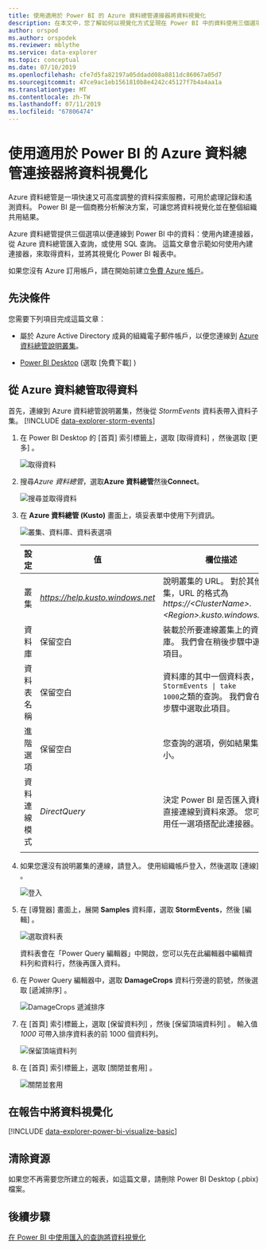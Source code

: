 ```yaml
---
title: 使用適用於 Power BI 的 Azure 資料總管連接器將資料視覺化
description: 在本文中，您了解如何以視覺化方式呈現在 Power BI 中的資料使用三個選項之一： Azure 資料總管的 Power BI 連接器。
author: orspod
ms.author: orspodek
ms.reviewer: mblythe
ms.service: data-explorer
ms.topic: conceptual
ms.date: 07/10/2019
ms.openlocfilehash: cfe7d5fa82197a05ddadd08a8811dc86067a05d7
ms.sourcegitcommit: 47ce9ac1eb1561810b8e4242c45127f7b4a4aa1a
ms.translationtype: MT
ms.contentlocale: zh-TW
ms.lasthandoff: 07/11/2019
ms.locfileid: "67806474"
---
```

# <a name="visualize-data-using-the-azure-data-explorer-connector-for-power-bi"></a>使用適用於 Power BI 的 Azure 資料總管連接器將資料視覺化

Azure 資料總管是一項快速又可高度調整的資料探索服務，可用於處理記錄和遙測資料。 Power BI 是一個商務分析解決方案，可讓您將資料視覺化並在整個組織共用結果。

Azure 資料總管提供三個選項以便連線到 Power BI 中的資料：使用內建連接器，從 Azure 資料總管匯入查詢，或使用 SQL 查詢。 這篇文章會示範如何使用內建連接器，來取得資料，並將其視覺化 Power BI 報表中。

如果您沒有 Azure 訂用帳戶，請在開始前建立[免費 Azure 帳戶](https://azure.microsoft.com/free/)。

## <a name="prerequisites"></a>先決條件

您需要下列項目完成這篇文章：

* 屬於 Azure Active Directory 成員的組織電子郵件帳戶，以便您連線到 [Azure 資料總管說明叢集](https://dataexplorer.azure.com/clusters/help/databases/samples)。

* [Power BI Desktop](https://powerbi.microsoft.com/get-started/) (選取 [免費下載]  )

## <a name="get-data-from-azure-data-explorer"></a>從 Azure 資料總管取得資料

首先，連線到 Azure 資料總管說明叢集，然後從 *StormEvents* 資料表帶入資料子集。 [!INCLUDE [data-explorer-storm-events](../../includes/data-explorer-storm-events.md)]

1. 在 Power BI Desktop 的 [首頁]  索引標籤上，選取 [取得資料]  ，然後選取 [更多]  。

    ![取得資料](media/power-bi-connector/get-data-more.png)

1. 搜尋*Azure 資料總管*，選取**Azure 資料總管**然後**Connect**。

    ![搜尋並取得資料](media/power-bi-connector/search-get-data.png)

1. 在  **Azure 資料總管 (Kusto)** 畫面上，填妥表單中使用下列資訊。

    ![叢集、資料庫、資料表選項](media/power-bi-connector/cluster-database-table.png)

    **設定** | **值** | **欄位描述**
    |---|---|---|
    | 叢集 | *https://help.kusto.windows.net* | 說明叢集的 URL。 對於其他叢集，URL 的格式為 *https://\<ClusterName\>.\<Region\>.kusto.windows.net*。 |
    | 資料庫 | 保留空白 | 裝載於所要連線叢集上的資料庫。 我們會在稍後步驟中選取此項目。 |
    | 資料表名稱 | 保留空白 | 資料庫的其中一個資料表，或是 <code>StormEvents \| take 1000</code>之類的查詢。 我們會在稍後步驟中選取此項目。 |
    | 進階選項 | 保留空白 | 您查詢的選項，例如結果集大小。 |
    | 資料連線模式 | *DirectQuery* | 決定 Power BI 是否匯入資料或直接連線到資料來源。 您可以使用任一選項搭配此連接器。 |
    | | | |

1. 如果您還沒有說明叢集的連線，請登入。 使用組織帳戶登入，然後選取 [連線]  。

    ![登入](media/power-bi-connector/sign-in.png)

1. 在 [導覽器]  畫面上，展開 **Samples** 資料庫，選取 **StormEvents**，然後 [編輯]  。

    ![選取資料表](media/power-bi-connector/select-table.png)

    資料表會在「Power Query 編輯器」中開啟，您可以先在此編輯器中編輯資料列和資料行，然後再匯入資料。

1. 在 Power Query 編輯器中，選取 **DamageCrops** 資料行旁邊的箭號，然後選取 [遞減排序]  。

    ![DamageCrops 遞減排序](media/power-bi-connector/sort-descending.png)

1. 在 [首頁]  索引標籤上，選取 [保留資料列]  ，然後 [保留頂端資料列]  。 輸入值 *1000* 可帶入排序資料表的前 1000 個資料列。

    ![保留頂端資料列](media/power-bi-connector/keep-top-rows.png)

1. 在 [首頁]  索引標籤上，選取 [關閉並套用]  。

    ![關閉並套用](media/power-bi-connector/close-apply.png)

## <a name="visualize-data-in-a-report"></a>在報告中將資料視覺化

[!INCLUDE [data-explorer-power-bi-visualize-basic](../../includes/data-explorer-power-bi-visualize-basic.md)]

## <a name="clean-up-resources"></a>清除資源

如果您不再需要您所建立的報表，如這篇文章，請刪除 Power BI Desktop (.pbix) 檔案。

## <a name="next-steps"></a>後續步驟

[在 Power BI 中使用匯入的查詢將資料視覺化](power-bi-imported-query.md)
